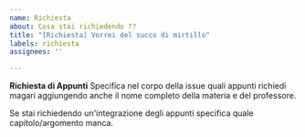 ```yaml
---
name: Richiesta
about: Cosa stai richiedendo ??
title: "[Richiesta] Vorrei del succo di mirtillo"
labels: richiesta
assignees: ''

---
```


**Richiesta di Appunti**
Specifica nel corpo della issue quali appunti richiedi magari aggiungendo anche il nome completo della materia e del professore.

Se stai richiedendo un'integrazione degli appunti specifica quale capitolo/argomento manca.
